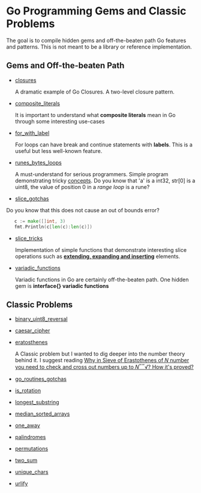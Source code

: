 # Go Programming Gems and Classic Problems

The goal is to compile hidden gems and off-the-beaten path Go features and patterns. This is not meant to be a library or reference implementation.

## Gems and Off-the-beaten Path

 * [closures](./closures)
    
    A dramatic example of Go Closures. A two-level closure pattern.

 * [composite_literals](./composite_literals)
    
    It is important to understand what **composite literals** mean in Go through some interesting use-cases

 * [for_with_label](./for_with_label)
    
    For loops can have break and continue statements with **labels**. This is a useful but less well-known feature.
    
  * [runes_bytes_loops](./runes_bytes_loops)
  
      A must-understand for serious programmers. Simple program demonstrating tricky [concepts](https://blog.golang.org/strings). Do you know that 'a' is a int32, str[0] is a uint8, the value of position 0 in a _range loop_ is a rune? 
      
   * [slice_gotchas](./slice_gotchas)
   
   Do you know that this does not cause an out of bounds error?
   
 ```go
 	c := make([]int, 3)
 	fmt.Println(c[len(c):len(c)])
 ```

 * [slice_tricks](./slice_tricks)
 
   Implementation of simple functions that demonstrate interesting slice operations such as [**extending, expanding and inserting**](https://github.com/golang/go/wiki/SliceTricks) elements.
   
  * [variadic_functions](./variadic_functions)
  
     Variadic functions in Go are certainly off-the-beaten path. One hidden gem is **interface{} variadic functions**
     
## Classic Problems 

 * [binary_uint8_reversal](./binary_uint8_reversal)
 * [caesar_cipher](./caesar_cipher)
 * [eratosthenes](./eratosthenes)
    
    A Classic problem but I wanted to dig deeper into the number theory behind it. I suggest reading 
    [Why in Sieve of Erastothenes of 𝑁 number you need to check and cross out numbers up to 𝑁‾‾√? How it's proved?](https://math.stackexchange.com/questions/58799/why-in-sieve-of-erastothenes-of-n-number-you-need-to-check-and-cross-out-numbe)
    
 * [go_routines_gotchas](./go_routines_gotchas)
 * [is_rotation](./is_rotation)
 * [longest_substring](./longest_substring)
 * [median_sorted_arrays](./median_sorted_arrays)
 * [one_away](./one_away)
 * [palindromes](./palindromes)
 * [permutations](./permutations)
 * [two_sum](./two_sum)
 * [unique_chars](./unique_chars)
 * [urlify](./urlify)

 
